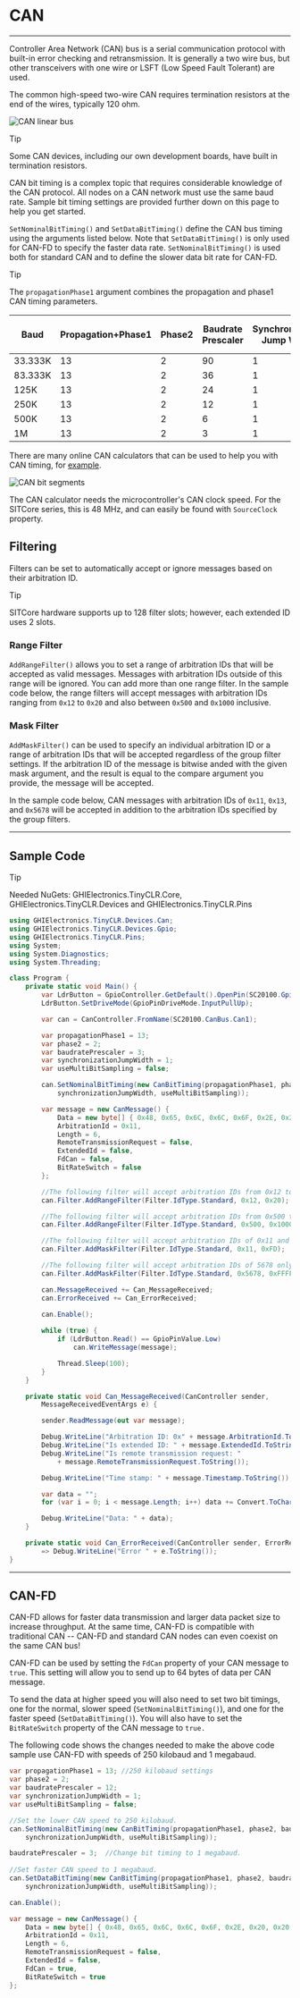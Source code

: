 # CAN
---
Controller Area Network (CAN) bus is a serial communication protocol with built-in error checking and retransmission. It is generally a two wire bus, but other transceivers with one wire or LSFT (Low Speed Fault Tolerant) are used.

The common high-speed two-wire CAN requires termination resistors at the end of the wires, typically 120 ohm.

![CAN linear bus](../images/can-bus.png)

> [!TIP]
> Some CAN devices, including our own development boards, have built in termination resistors.

CAN bit timing is a complex topic that requires considerable knowledge of the CAN protocol. All nodes on a CAN network must use the same baud rate. Sample bit timing settings are provided further down on this page to help you get started.

`SetNominalBitTiming()` and `SetDataBitTiming()` define the CAN bus timing using the arguments listed below. Note that `SetDataBitTiming()` is only used for CAN-FD to specify the faster data rate. `SetNominalBitTiming()` is used both for standard CAN and to define the slower data bit rate for CAN-FD.

> [!TIP]
> The `propagationPhase1` argument combines the propagation and phase1 CAN timing parameters.

| Baud | Propagation+Phase1 | Phase2 | Baudrate Prescaler | Synchronization Jump Width | Use Multi Bit Sampling | Sample Point | Max Osc. Tolerance | Max Cable Length
|---|---|---|---|---|---|---|---|---|
| 33.333K | 13 | 2 | 90 | 1 | False | 87.5% | 0.31% | 2200M
| 83.333K | 13 | 2 | 36 | 1 | False | 87.5% | 0.31% | 850M
| 125K    | 13 | 2 | 24 | 1 | False | 87.5% | 0.31% | 550M
| 250K    | 13 | 2 | 12 | 1 | False | 87.5% | 0.31% | 250M
| 500K    | 13 | 2 | 6  | 1 | False | 87.5% | 0.31% | 100M
| 1M      | 13 | 2 | 3  | 1 | False | 87.5% | 0.31% | 40M

There are many online CAN calculators that can be used to help you with CAN timing, for [example](http://www.bittiming.can-wiki.info/).

![CAN bit segments](images/can-bit-segments.png)

The CAN calculator needs the microcontroller's CAN clock speed. For the SITCore series, this is 48 MHz, and can easily be found with `SourceClock` property.

## Filtering
Filters can be set to automatically accept or ignore messages based on their arbitration ID.

> [!Tip]
> SITCore hardware supports up to 128 filter slots; however, each extended ID uses 2 slots.

### Range Filter
`AddRangeFilter()` allows you to set a range of arbitration IDs that will be accepted as valid messages. Messages with arbitration IDs outside of this range will be ignored. You can add more than one range filter. In the sample code below, the range filters will accept messages with arbitration IDs ranging from `0x12` to `0x20` and also between `0x500` and `0x1000` inclusive.

### Mask Filter
`AddMaskFilter()` can be used to specify an individual arbitration ID or a range of arbitration IDs that will be accepted regardless of the group filter settings. If the arbitration ID of the message is bitwise anded with the given mask argument, and the result is equal to the compare argument you provide, the message will be accepted.

In the sample code below, CAN messages with arbitration IDs of `0x11`, `0x13`, and `0x5678` will be accepted in addition to the arbitration IDs specified by the group filters.


---
## Sample Code

> [!Tip]
> Needed NuGets: GHIElectronics.TinyCLR.Core, GHIElectronics.TinyCLR.Devices and GHIElectronics.TinyCLR.Pins
 
```cs
using GHIElectronics.TinyCLR.Devices.Can;
using GHIElectronics.TinyCLR.Devices.Gpio;
using GHIElectronics.TinyCLR.Pins;
using System;
using System.Diagnostics;
using System.Threading;

class Program {
    private static void Main() {
        var LdrButton = GpioController.GetDefault().OpenPin(SC20100.GpioPin.PE3);
        LdrButton.SetDriveMode(GpioPinDriveMode.InputPullUp);

        var can = CanController.FromName(SC20100.CanBus.Can1);

        var propagationPhase1 = 13;
        var phase2 = 2;
        var baudratePrescaler = 3;
        var synchronizationJumpWidth = 1;
        var useMultiBitSampling = false;

        can.SetNominalBitTiming(new CanBitTiming(propagationPhase1, phase2, baudratePrescaler,
            synchronizationJumpWidth, useMultiBitSampling));        

        var message = new CanMessage() {
            Data = new byte[] { 0x48, 0x65, 0x6C, 0x6C, 0x6F, 0x2E, 0x20, 0x20 },
            ArbitrationId = 0x11,
            Length = 6,
            RemoteTransmissionRequest = false,
            ExtendedId = false,
            FdCan = false,
            BitRateSwitch = false
        };

        //The following filter will accept arbitration IDs from 0x12 to 0x20 inclusive.
        can.Filter.AddRangeFilter(Filter.IdType.Standard, 0x12, 0x20);

        //The following filter will accept arbitration IDs from 0x500 to 0x1000 inclusive.
        can.Filter.AddRangeFilter(Filter.IdType.Standard, 0x500, 0x1000);

        //The following filter will accept arbitration IDs of 0x11 and 0x13.
        can.Filter.AddMaskFilter(Filter.IdType.Standard, 0x11, 0xFD);

        //The following filter will accept arbitration IDs of 5678 only.
        can.Filter.AddMaskFilter(Filter.IdType.Standard, 0x5678, 0xFFFF);

        can.MessageReceived += Can_MessageReceived;
        can.ErrorReceived += Can_ErrorReceived;
        
        can.Enable();

        while (true) {
            if (LdrButton.Read() == GpioPinValue.Low)
                can.WriteMessage(message);

            Thread.Sleep(100);
        }
    }

    private static void Can_MessageReceived(CanController sender,
        MessageReceivedEventArgs e) {

        sender.ReadMessage(out var message);

        Debug.WriteLine("Arbitration ID: 0x" + message.ArbitrationId.ToString("X8"));
        Debug.WriteLine("Is extended ID: " + message.ExtendedId.ToString());
        Debug.WriteLine("Is remote transmission request: "
            + message.RemoteTransmissionRequest.ToString());

        Debug.WriteLine("Time stamp: " + message.Timestamp.ToString());

        var data = "";
        for (var i = 0; i < message.Length; i++) data += Convert.ToChar(message.Data[i]);

        Debug.WriteLine("Data: " + data);
    }

    private static void Can_ErrorReceived(CanController sender, ErrorReceivedEventArgs e)
        => Debug.WriteLine("Error " + e.ToString());
}
```

---

## CAN-FD
CAN-FD allows for faster data transmission and larger data packet size to increase throughput. At the same time, CAN-FD is compatible with traditional CAN -- CAN-FD and standard CAN nodes can even coexist on the same CAN bus!

CAN-FD can be used by setting the `FdCan` property of your CAN message to `true`. This setting will allow you to send up to 64 bytes of data per CAN message.

To send the data at higher speed you will also need to set two bit timings, one for the normal, slower speed (`SetNominalBitTiming()`), and one for the faster speed (`SetDataBitTiming()`). You will also have to set the `BitRateSwitch` property of the CAN message to `true.`

The following code shows the changes needed to make the above code sample use CAN-FD with speeds of 250 kilobaud and 1 megabaud.

```cs
var propagationPhase1 = 13; //250 kilobaud settings
var phase2 = 2;
var baudratePrescaler = 12;
var synchronizationJumpWidth = 1;
var useMultiBitSampling = false;

//Set the lower CAN speed to 250 kilobaud.
can.SetNominalBitTiming(new CanBitTiming(propagationPhase1, phase2, baudratePrescaler,
    synchronizationJumpWidth, useMultiBitSampling));

baudratePrescaler = 3;  //Change bit timing to 1 megabaud.
        
//Set faster CAN speed to 1 megabaud.
can.SetDataBitTiming(new CanBitTiming(propagationPhase1, phase2, baudratePrescaler,
    synchronizationJumpWidth, useMultiBitSampling));

can.Enable();

var message = new CanMessage() {
    Data = new byte[] { 0x48, 0x65, 0x6C, 0x6C, 0x6F, 0x2E, 0x20, 0x20 },
    ArbitrationId = 0x11,
    Length = 6,
    RemoteTransmissionRequest = false,
    ExtendedId = false,
    FdCan = true,
    BitRateSwitch = true
};

```
